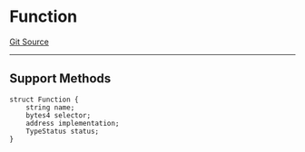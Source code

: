 # Function
[Git Source](https://github.com/metacontract/mc/blob/20ed737f21a46d89afffe1322a75b1ecfcacff9a/src/devkit/core/Function.sol)

---------------------
Support Methods
-----------------------


```solidity
struct Function {
    string name;
    bytes4 selector;
    address implementation;
    TypeStatus status;
}
```

